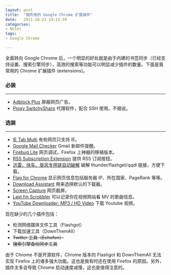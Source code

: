 ```yaml
---
layout: post
title:  "我所用的 Google Chrome 扩展插件"
date:   2011-10-23 14:15:59
categories: 
- Notes 
tags:
- Google Chrome

---
```


全面转向 Google Chrome 后，一个明显的好处就是由于内建的书签同步（已经支持设置、搜索引擎同步），高效的搜索等功能可以明显减少插件的数量。下面是我常用的 Chrome 扩展插件 (extensions)。

### 必装
---

*   [Adblock Plus](https://chrome.google.com/webstore/detail/cfhdojbkjhnklbpkdaibdccddilifddb) 屏蔽网页广告。
*   [Proxy SwitchySharp](https://chrome.google.com/webstore/detail/dpplabbmogkhghncfbfdeeokoefdjegm) 代理软件，配合 SSH 使用。不细说。

### 选装
---

*   [IE Tab Multi](https://chrome.google.com/webstore/detail/fnfnbeppfinmnjnjhedifcfllpcfgeea) 有些网页只支持 IE。
*   [Google Mail Checker](https://chrome.google.com/webstore/detail/mihcahmgecmbnbcchbopgniflfhgnkff) Gmail 新邮件提醒。
*   [Firebug Lite](https://chrome.google.com/webstore/detail/bmagokdooijbeehmkpknfglimnifench) 网页调试，Firefox 上神器的移植版本。
*   [RSS Subscription Extension](https://chrome.google.com/webstore/detail/nlbjncdgjeocebhnmkbbbdekmmmcbfjd) 提供 RSS 订阅按钮。
*   [迅雷、快车、旋风专用链自动破解](https://chrome.google.com/webstore/detail/gmpllenfapkfpdkahamlbmbichihpmmg) 破解 thunder/flashget/qqdl 链接，方便下载。
*   [Flag for Chrome](https://chrome.google.com/webstore/detail/dbpojpfdiliekbbiplijcphappgcgjfn) 显示网页信息包括服务器 IP、所在国家、PageRank 等等。
*   [Download Assistant](https://chrome.google.com/webstore/detail/mfjkgbjaikamkkojmakjclmkianficch) 用来选择默认的下载器。
*   [Screen Capture](https://chrome.google.com/webstore/detail/cpngackimfmofbokmjmljamhdncknpmg) 网页截屏。
*   [Last.fm Scrobbler](https://chrome.google.com/webstore/detail/hhinaapppaileiechjoiifaancjggfjm) 可以记录你在视频网站看 MV 的歌曲信息。
*   [YouTube Downloader: MP3 / HD Video](https://chrome.google.com/webstore/detail/hokfcbmfpgeajcgkaeigohghnkhjmcbj) 下载 Youtube 视频。

现在缺少的几个插件包括：

*   检测网络媒体文件工具（Flashgot）
*   下载加速工具（DownThemAll）
*   <del>Twitter 工具（Echofon）</del>
*   <del>搜索引擎备份同步工具</del>

由于 Chrome 不是开源软件，Chrome 版本的 Flashgot 和 DownThemAll 无法实现 Firefox 上的诸多强大功能。这也是我有时还在使用 Firefox 的原因。另外，插件太多会导致 Chrome 启动速度减慢，这也是值得注意的。